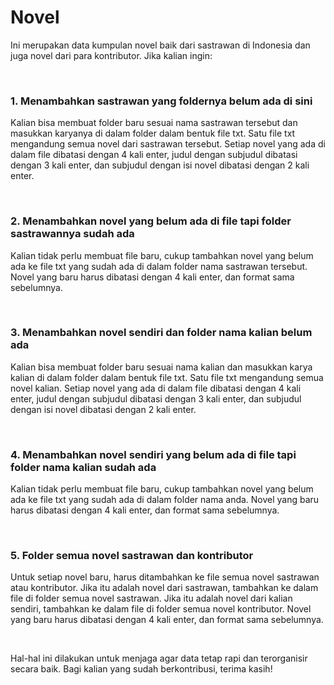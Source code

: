 <h1>Novel</h1>

<p>Ini merupakan data kumpulan novel baik dari sastrawan di Indonesia dan juga novel dari para kontributor. Jika kalian ingin:</p>
<br>
<h3>1. Menambahkan sastrawan yang foldernya belum ada di sini</h3>
<p>Kalian bisa membuat folder baru sesuai nama sastrawan tersebut dan masukkan karyanya di dalam folder dalam bentuk file txt. Satu file txt mengandung semua novel dari sastrawan tersebut. Setiap novel yang ada di dalam file dibatasi dengan 4 kali enter, judul dengan subjudul dibatasi dengan 3 kali enter, dan subjudul dengan isi novel dibatasi dengan 2 kali enter.</p>
<br>
<h3>2. Menambahkan novel yang belum ada di file tapi folder sastrawannya sudah ada</h3>
<p>Kalian tidak perlu membuat file baru, cukup tambahkan novel yang belum ada ke file txt yang sudah ada di dalam folder nama sastrawan tersebut. Novel yang baru harus dibatasi dengan 4 kali enter, dan format sama sebelumnya.</p>
<br>
<h3>3. Menambahkan novel sendiri dan folder nama kalian belum ada</h3>
<p>Kalian bisa membuat folder baru sesuai nama kalian dan masukkan karya kalian di dalam folder dalam bentuk file txt. Satu file txt mengandung semua novel kalian. Setiap novel yang ada di dalam file dibatasi dengan 4 kali enter, judul dengan subjudul dibatasi dengan 3 kali enter, dan subjudul dengan isi novel dibatasi dengan 2 kali enter.</p>
<br>
<h3>4. Menambahkan novel sendiri yang belum ada di file tapi folder nama kalian sudah ada</h3>
<p>Kalian tidak perlu membuat file baru, cukup tambahkan novel yang belum ada ke file txt yang sudah ada di dalam folder nama anda. Novel yang baru harus dibatasi dengan 4 kali enter, dan format sama sebelumnya.</p>
<br>
<h3>5. Folder semua novel sastrawan dan kontributor</h3>
<p>Untuk setiap novel baru, harus ditambahkan ke file semua novel sastrawan atau kontributor. Jika itu adalah novel dari sastrawan, tambahkan ke dalam file di folder semua novel sastrawan. Jika itu adalah novel dari kalian sendiri, tambahkan ke dalam file di folder semua novel kontributor. Novel yang baru harus dibatasi dengan 4 kali enter, dan format sama sebelumnya.</p>
<br>
<p>Hal-hal ini dilakukan untuk menjaga agar data tetap rapi dan terorganisir secara baik. Bagi kalian yang sudah berkontribusi, terima kasih!</p>